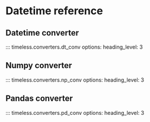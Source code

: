 # Datetime reference

## Datetime converter

::: timeless.converters.dt_conv
    options:
        heading_level: 3

## Numpy converter

::: timeless.converters.np_conv
    options:
        heading_level: 3

## Pandas converter

::: timeless.converters.pd_conv
    options:
        heading_level: 3